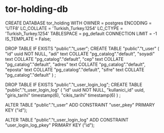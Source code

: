 # tor-holding-db
CREATE DATABASE tor_holding
    WITH
    OWNER = postgres
    ENCODING = 'UTF8' 
    LC_COLLATE = 'Turkish_Turkey.1254'
    LC_CTYPE = 'Turkish_Turkey.1254'
    TABLESPACE = pg_default
    CONNECTION LIMIT = -1
    IS_TEMPLATE = False;
		
DROP TABLE IF EXISTS "public"."t_user";
CREATE TABLE "public"."t_user" (
  "id" uuid NOT NULL,
  "adi" text COLLATE "pg_catalog"."default",
  "soyadi" text COLLATE "pg_catalog"."default",
  "cep" text COLLATE "pg_catalog"."default",
  "adres" text COLLATE "pg_catalog"."default",
  "eposta" text COLLATE "pg_catalog"."default",
  "sifre" text COLLATE "pg_catalog"."default"
)
;


DROP TABLE IF EXISTS "public"."t_user_login_log";
CREATE TABLE "public"."t_user_login_log" (
  "id" uuid NOT NULL,
  "kullanici_id" uuid,
  "giris_tarihi" timestamp(6),
  "cikis_tarihi" timestamp(6)
)
;


ALTER TABLE "public"."t_user" ADD CONSTRAINT "user_pkey" PRIMARY KEY ("id");


ALTER TABLE "public"."t_user_login_log" ADD CONSTRAINT "user_login_log_pkey" PRIMARY KEY ("id");

